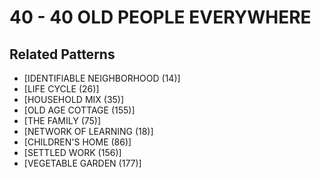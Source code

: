 # 40 - 40 OLD PEOPLE EVERYWHERE

## Related Patterns

- [IDENTIFlABLE NEIGHBORHOOD (14)]
- [LIFE CYCLE (26)]
- [HOUSEHOLD MIX (35)]
- [OLD AGE COTTAGE (155)]
- [THE FAMILY (75)]
- [NETWORK OF LEARNING (18)]
- [CHILDREN'S HOME (86)]
- [SETTLED WORK (156)]
- [VEGETABLE GARDEN (177)]
